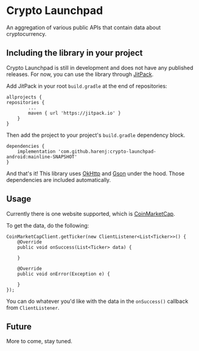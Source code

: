 # Crypto Launchpad
An aggregation of various public APIs that contain data about cryptocurrency.

## Including the library in your project
Crypto Launchpad is still in development and does not have any published releases. For now, you can use
the library through [JitPack](https://www.jitpack.io).

Add JitPack in your root `build.gradle` at the end of repositories:

    allprojects {
    repositories {
            ...
            maven { url 'https://jitpack.io' }
        }
    }

Then add the project to your project's `build.gradle` dependency block.

    dependencies {
        implementation 'com.github.harenj:crypto-launchpad-android:mainline-SNAPSHOT'
    }
    
And that's it! This library uses [OkHttp](https://github.com/square/okhttp) and [Gson](https://github.com/google/gson)
under the hood. Those dependencies are included automatically.
    
## Usage

Currently there is one website supported, which is [CoinMarketCap](https://coinmarketcap.com).

To get the data, do the following:

    CoinMarketCapClient.getTicker(new ClientListener<List<Ticker>>() {
        @Override
        public void onSuccess(List<Ticker> data) {
            
        }

        @Override
        public void onError(Exception e) {

        }
    });

You can do whatever you'd like with the data in the `onSuccess()` callback from `ClientListener`.

## Future

More to come, stay tuned.
